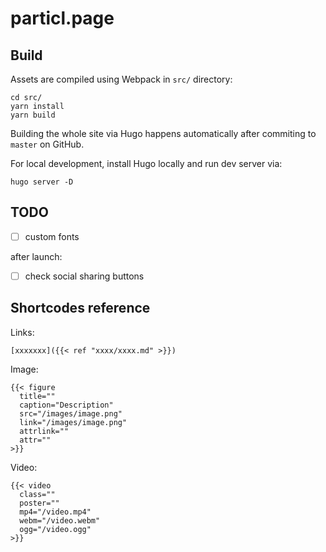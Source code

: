 # particl.page

## Build

Assets are compiled using Webpack in `src/` directory:

```
cd src/
yarn install
yarn build
```

Building the whole site via Hugo happens automatically after commiting to `master` on GitHub.

For local development, install Hugo locally and run dev server via:

```
hugo server -D
```


## TODO

- [ ] custom fonts

after launch:
- [ ] check social sharing buttons


## Shortcodes reference

Links:

```
[xxxxxxx]({{< ref "xxxx/xxxx.md" >}})
```

Image:

```
{{< figure
  title=""
  caption="Description"
  src="/images/image.png"
  link="/images/image.png"
  attrlink=""
  attr=""
>}}
```

Video:

```
{{< video
  class=""
  poster=""
  mp4="/video.mp4"
  webm="/video.webm"
  ogg="/video.ogg"
>}}
```




